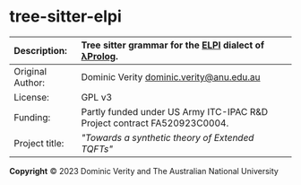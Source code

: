 # tree-sitter-elpi

| Description:     | Tree sitter grammar for the [ELPI](https://github.com/LPCIC/elpi) dialect of [λProlog](https://www.lix.polytechnique.fr/~dale/lProlog/). |
|:-----------------|:-----------------------------------------------------------------------------------------------------------------------------------------|
| Original Author: | Dominic Verity <dominic.verity@anu.edu.au>                                                                                               |
| License:         | GPL v3                                                                                                                                   |
| Funding:         | Partly funded under US Army ITC-IPAC R&D Project contract FA520923C0004.                                                                 |
| Project title:   | _"Towards a synthetic theory of Extended TQFTs"_                                                                                         |

**Copyright** © 2023 Dominic Verity and The Australian National University
